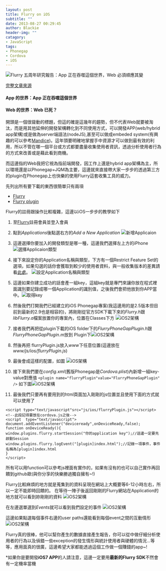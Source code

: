```yaml
---
layout: post
title: Flurry on iOS
subtitle: ""
date: 2013-08-27 00:29:45
author: Blackie
header-img: ""
catagory:
- JavaScript
tags: 
- Phonegap 
- Cordova
- iOS
---
```



![Flurry 五周年研究報告：App 正在吞噬這個世界，Web 必須順應其變](http://dl.dropboxusercontent.com/u/20925528/%E6%8A%80%E8%A1%93Blog/blogs/20130827/1.PNG)

[完整文章來源](http://www.inside.com.tw/2013/04/08/flurry-five-year-report-it-s-an-app-world-the-just-web-lives-in-it)

#### App 的世界：App 正在吞噬這個世界
 
#### Web 的世界：Web 已死？

開頭是一個很聳動的標題，但這的確是這幾年的趨勢，但不代表Web就要被淘汰，而是用其他延伸的開發架構轉化到不同使用方式，可以開發APP(web/hybrid app架構)或是做為server端語法(nodeJS),甚至可以做成embeded system(有興趣的可以參考[Mandice](http://www.mandice.com/))。這年頭要明確地掌握手中資源才可以做到最有效的利用，所以不管在哪一個平台或方式都要盡量收集使用者資訊，透過分析使用者行為的方式來改善或是藉此看到商機。

而這邊指的Web我把它視為指前端開發，因工作上還是hybrid app架構為主，所以環境還是以Phonegap+JQM為主要，這邊就來直接帶大家一步步的透過第三方的plugin在Phonegap上也快樂的使用Flurry這套收集工具的威力。

先列出所有要下載的東西很簡單只有兩項

+ [Flurry](http://www.flurry.com/flurry-analytics.html)
+ [Flurry plugin](https://github.com/jfpsf/flurry-phonegap-plugin)

Flurry的註冊跟操作比較複雜，這邊以iOS一步步的教學如下

1. 至[Flurry](http://www.flurry.com/flurry-analytics.html)註冊會員並登入會員
2. 點到*Applications*後點選右方的*Add a New Application*
![新增Applicaion](http://dl.dropboxusercontent.com/u/20925528/%E6%8A%80%E8%A1%93Blog/blogs/20130827/2.PNG)
3. 這邊選擇你要加入的開發類型是哪一種，這邊我們選擇左上方的iPhone
![選擇Applicaion類型](http://dl.dropboxusercontent.com/u/20925528/%E6%8A%80%E8%A1%93Blog/blogs/20130827/3.PNG)
4. 接下來設定你的Application名稱與類型，下方有一個Restrict Feature Set的選項，如果勾選的話你會獲取到較少的使用者資料，與一般收集版本的差異請看[此處](http://support.flurry.com/index.php?title=Analytics/Overview/RestrictedFeatureSet)。
![設定Application名稱與類型](http://dl.dropboxusercontent.com/u/20925528/%E6%8A%80%E8%A1%93Blog/blogs/20130827/4.PNG)
5. 這邊如果你建立成功的話會產一組key，這組key就是專門來讓你放在程式裡面識別要記錄成哪一個Application的識別值，之後我們會把他放到你APP當中。![取得key](http://dl.dropboxusercontent.com/u/20925528/%E6%8A%80%E8%A1%93Blog/blogs/20130827/5.PNG)
6. 然後我們打開我們已經建立的iOS Phonegap專案(我這邊用的是2.5版本但目前到最新的2.9也是相容的)，將剛剛從官方SDK下載下來的*Flurry.h*跟*libFlurry.a*檔案放置你的專案內，位置在Classes下方
![iOS2架構](http://dl.dropboxusercontent.com/u/20925528/%E6%8A%80%E8%A1%93Blog/blogs/20130827/7.PNG)
7. 接者我們再把從plugin下載的iOS folder下的*FlurryPhoneGapPlugin.h*跟*FlurryPhoneGapPlugin.m*放到
Plugin下![iOS2架構](http://dl.dropboxusercontent.com/u/20925528/%E6%8A%80%E8%A1%93Blog/blogs/20130827/8.PNG)
8. 然後再把 flurryPlugin.js放入*www*下任意位置(這邊放在*www/js/ios/flurryPlugin.js*)
9. 最後會成這樣的配置，如圖 
![iOS架構](http://dl.dropboxusercontent.com/u/20925528/%E6%8A%80%E8%A1%93Blog/blogs/20130827/6.PNG)

10. 接下來我們要在*config.xml*(舊版Phonegap是*Cordova.plist*)內新增一組key-value對應值
`<plugin name="flurryPlugin"value="FlurryPhoneGapPlugin" />`
如下圖![iOS2架構](http://dl.dropboxusercontent.com/u/20925528/%E6%8A%80%E8%A1%93Blog/blogs/20130827/9.PNG)

11. 最後我們只要再有要用到的html頁面加入剛剛的js位置並且使用下面的方式就可以使用了


> 
    <script type="text/javascript"src="js/ios/flurryPlugin.js"></script><!--此段記得要放在cordova.js之後-->
    <script  type="text/javascript">
    document.addEventListener("deviceready",onDeviceReady,false);
    function onDeviceReady(){
    window.plugins.flurry.startSession("你的application key");//這邊一定要先啟動Session
    window.plugins.flurry.logEvent("[plugin]index.html");//記錄一項事件，事件名稱為[plugin]index.html
    }
    </script>

所有可以用function可以參考js裡面有實作的，如果有沒有的也可以自己實作再回饋到github歐(與你分享的快樂勝過獨自擁有~!)

Flurry比較麻煩的地方就是蒐集到的資料呈現在網站上大概要等6-12小時左右，所以一定不能即時回饋的。
在等待一陣子後返回剛剛的Flurry網站在Application的地方就可以看到妳剛剛的資料
![iOS2架構](http://dl.dropboxusercontent.com/u/20925528/%E6%8A%80%E8%A1%93Blog/blogs/20130827/10.PNG)

在左邊選單選到*Events*就可以看到我們設定的事件
![iOS2架構](http://dl.dropboxusercontent.com/u/20925528/%E6%8A%80%E8%A1%93Blog/blogs/20130827/11.PNG)

這邊如果點選每個事件右邊的user paths還能看到每個event之間的互動情形
![iOS2架構](http://dl.dropboxusercontent.com/u/20925528/%E6%8A%80%E8%A1%93Blog/blogs/20130827/12.PNG)

Flurry真的很棒，他可以幫你產生的數據直接產生報告，你可以從中做仔細分析使用者的行為以及偵錯一些exception的發生情形與統計使用者與硬體的情況...等等，應用面真的很廣，這邊希望大家都能透過這個工作做一個賺錢的app~!

\*如果你是要開發**iOS7 APP**的人請注意，這邊一定要用**最新的Flurry SDK**不然會有一定機率當機



